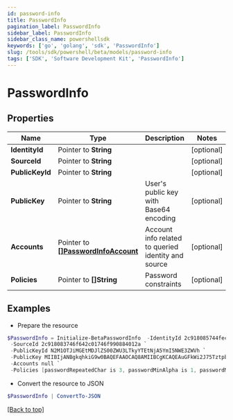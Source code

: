 ```yaml
---
id: password-info
title: PasswordInfo
pagination_label: PasswordInfo
sidebar_label: PasswordInfo
sidebar_class_name: powershellsdk
keywords: ['go', 'golang', 'sdk', 'PasswordInfo'] 
slug: /tools/sdk/powershell/beta/models/password-info
tags: ['SDK', 'Software Development Kit', 'PasswordInfo']
---
```



# PasswordInfo

## Properties

Name | Type | Description | Notes
------------ | ------------- | ------------- | -------------
**IdentityId** |  Pointer to **String** |  | [optional] 
**SourceId** |  Pointer to **String** |  | [optional] 
**PublicKeyId** |  Pointer to **String** |  | [optional] 
**PublicKey** |  Pointer to **String** | User&#39;s public key with Base64 encoding | [optional] 
**Accounts** |  Pointer to [**[]PasswordInfoAccount**](password-info-account) | Account info related to queried identity and source | [optional] 
**Policies** |  Pointer to **[]String** | Password constraints | [optional] 

## Examples

- Prepare the resource
```powershell
$PasswordInfo = Initialize-BetaPasswordInfo  -IdentityId 2c918085744fec4301746f9a5bce4605 `
 -SourceId 2c918083746f642c01746f990884012a `
 -PublicKeyId N2M1OTJiMGEtMDJlZS00ZWU3LTkyYTEtNjA5YmI5NWE3ZWVh `
 -PublicKey MIIBIjANBgkqhkiG9w0BAQEFAAOCAQ8AMIIBCgKCAQEAuGFkWi2J75TztpbaPKd36bJnIB3J8gZ6UcoS9oSDYsqBzPpTsfZXYaEf4Y4BKGgJIXmE/lwhwuj7mU1itdZ2qTSNFtnXA8Fn75c3UUkk+h+wdZbkuSmqlsJo3R1OnJkwkJggcAy9Jvk9jlcrNLWorpQ1w9raUvxtvfgkSdq153KxotenQ1HciSyZ0nA/Kw0UaucLnho8xdRowZs11afXGXA9IT9H6D8T6zUdtSxm0nAyH+mluma5LdTfaM50W3l/L8q56Vrqmx2pZIiwdx/0+g3Y++jV70zom0ZBkC1MmSoLMrQYG5OICNjr72f78B2PaGXfarQHqARLjKpMVt9YIQIDAQAB `
 -Accounts null `
 -Policies [passwordRepeatedChar is 3, passwordMinAlpha is 1, passwordMinLength is 5, passwordMinNumeric is 1]
```

- Convert the resource to JSON
```powershell
$PasswordInfo | ConvertTo-JSON
```


[[Back to top]](#) 

